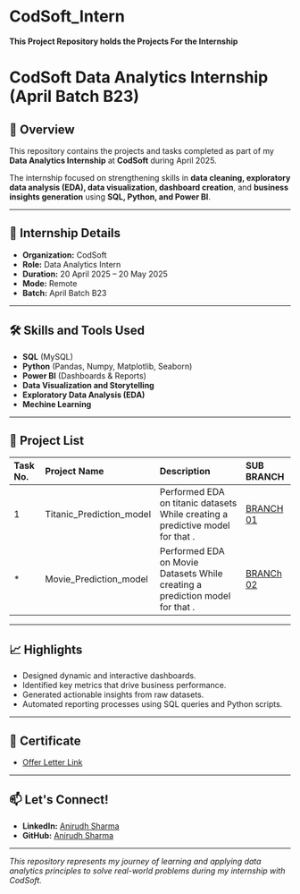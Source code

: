 # CodSoft_Intern
**This Project Repository holds the Projects For the Internship**
# CodSoft Data Analytics Internship (April Batch B23)

## 📢 Overview
This repository contains the projects and tasks completed as part of my **Data Analytics Internship** at **CodSoft** during April 2025.

The internship focused on strengthening skills in **data cleaning, exploratory data analysis (EDA), data visualization, dashboard creation**, and **business insights generation** using **SQL, Python, and Power BI**.

---

## 🚀 Internship Details
- **Organization:** CodSoft
- **Role:** Data Analytics Intern
- **Duration:** 20 April 2025 – 20 May 2025
- **Mode:** Remote
- **Batch:** April Batch B23

---

## 🛠 Skills and Tools Used
- **SQL** (MySQL)
- **Python** (Pandas, Numpy, Matplotlib, Seaborn)
- **Power BI** (Dashboards & Reports)
- **Data Visualization and Storytelling**
- **Exploratory Data Analysis (EDA)**
- **Mechine Learning**

---

## 📂 Project List

| Task No. | Project Name | Description | SUB BRANCH |
|:---|:---|:---|:---|
| 1 | Titanic_Prediction_model | Performed EDA on titanic datasets While creating a predictive model for that . | [BRANCH 01](https://github.com/Aniru1105/CodSoft_Intern/tree/Titanic_Prediction)|
| * | Movie_Prediction_model | Performed EDA on Movie Datasets While creating a prediction model for that . |[BRANCh 02](https://github.com/Aniru1105/CodSoft_Intern.git)|

---

## 📈 Highlights
- Designed dynamic and interactive dashboards.
- Identified key metrics that drive business performance.
- Generated actionable insights from raw datasets.
- Automated reporting processes using SQL queries and Python scripts.

---

## 📜 Certificate
- [Offer Letter Link](https://www.linkedin.com/feed/update/urn:li:activity:7318328477697372160/)

---

## 📫 Let's Connect!
- **LinkedIn:** [Anirudh Sharma](https://www.linkedin.com/in/anirudh1105/)
- **GitHub:** [Anirudh Sharma](https://github.com/Aniru1105)

---

_This repository represents my journey of learning and applying data analytics principles to solve real-world problems during my internship with CodSoft._
